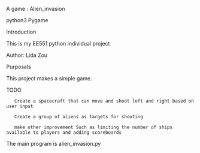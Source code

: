 A game : Alien_invasion

python3 Pygame

Introduction

This is my EE551 python individual project

Author: Lida Zou

Purposals

This project makes a simple game.

TODO
       
       Create a spacecraft that can move and shoot left and right based on user input
       
       Create a group of aliens as targets for shooting 
       
       make other improvement Such as limiting the number of ships available to players and adding scoreboards    


The main program is alien_invasion.py
